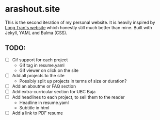 # arashout.site
This is the second iteration of my personal website.
It is heavily inspired by [Long Tran's website](http://ltran.co/) which honestly still much better than mine. 
Built with Jekyll, YAML and Bulma (CSS). 

## TODO:
- [ ] Gif support for each project
    - Gif tag in resume.yaml
    - Gif viewer on click on the site
- [ ] Add all projects to the site
    - Possibly split up projects in terms of size or duration?
- [ ] Add an aboutme or FAQ section
- [ ] Add extra-curricular section for UBC Baja
- [ ] Add headlines to each project, to sell them to the reader
    - Headline in resume.yaml
    - Subtitle in html
- [ ] Add a link to PDF resume
